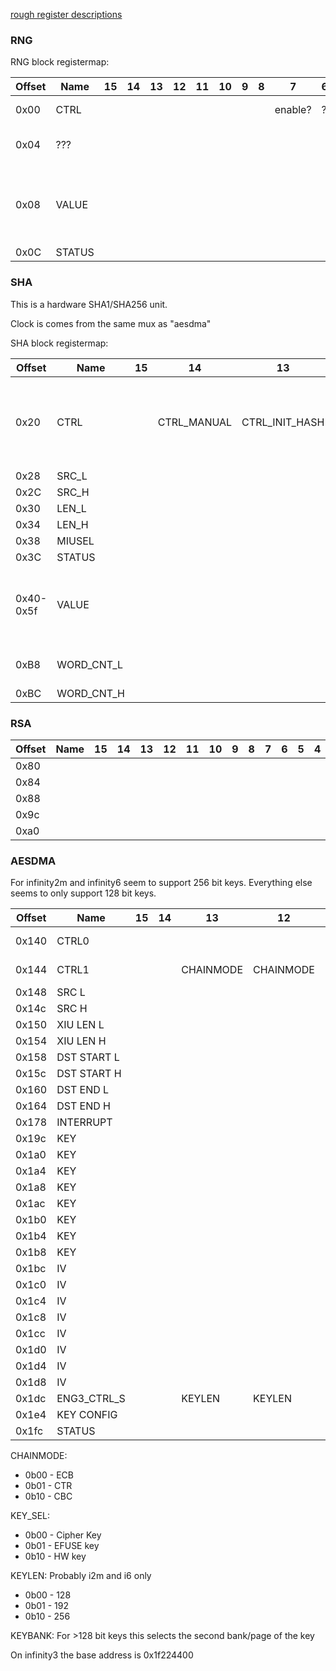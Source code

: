 [rough register descriptions](https://github.com/fifteenhex/linux-ssc325/blob/v4.9.84-sigmastar/drivers/sstar/crypto/hal/infinity3/halAESDMA.h)

### RNG

RNG block registermap:

| Offset | Name   | 15 | 14 | 13 | 12 | 11 | 10 | 9 | 8 | 7       | 6 | 5 | 4 | 3 | 2 | 1            | 0      | Comment                                     |
|--------|--------|----|----|----|----|----|----|---|---|---------|---|---|---|---|---|--------------|--------|---------------------------------------------|
| 0x00   | CTRL   |    |    |    |    |    |    |   |   | enable? | ? | ? | ? | ? | ? | 1 by default | ?      |                                             |
| 0x04   | ???    |    |    |    |    |    |    |   |   |         |   |   |   |   |   |              |        | Reads 0x30, can write 0xffff                |
| 0x08   | VALUE  |    |    |    |    |    |    |   |   |         |   |   |   |   |   |              |        | The output value. Ready when STATUS[0] is 1 |
| 0x0C   | STATUS |    |    |    |    |    |    |   |   |         |   |   |   |   |   |              | ready? |                                             |

### SHA

This is a hardware SHA1/SHA256 unit.

Clock is comes from the same mux as "aesdma"

SHA block registermap:

| Offset    | Name       | 15 | 14          | 13             | 12 | 11                      | 10 | 9         | 8 | 7    | 6        | 5    | 4 | 3 | 2    | 1              | 0              | Comment                                                                          |
|-----------|------------|----|-------------|----------------|----|-------------------------|----|-----------|---|------|----------|------|---|---|------|----------------|----------------|----------------------------------------------------------------------------------|
| 0x20      | CTRL       |    | CTRL_MANUAL | CTRL_INIT_HASH |    | DISABLE SCATTER GATHER? |    | CTRL_MODE | ? |      | CTRL_CLR |      |   |   |      |                | CTRL_FIRE_ONCE | write 1 to fire once,  0 = SHA-1  1 = SHA-256  enable/disable initial hash value |
| 0x28      | SRC_L      |    |             |                |    |                         |    |           |   |      |          |      |   |   |      |                |                |                                                                                  |
| 0x2C      | SRC_H      |    |             |                |    |                         |    |           |   |      |          |      |   |   |      |                |                |                                                                                  |
| 0x30      | LEN_L      |    |             |                |    |                         |    |           |   |      |          |      |   |   |      |                |                |                                                                                  |
| 0x34      | LEN_H      |    |             |                |    |                         |    |           |   |      |          |      |   |   |      |                |                |                                                                                  |
| 0x38      | MIUSEL     |    |             |                |    |                         |    |           |   | MIU0 |          | MIU1 |   |   |      |                |                |                                                                                  |
| 0x3C      | STATUS     |    |             |                |    |                         |    |           |   |      |          |      |   |   |      | BUSY           |  READY         |                                                                                  |
| 0x40-0x5f | VALUE      |    |             |                |    |                         |    |           |   |      |          |      |   |   |      |                |                | When reading - the output value, when writing - initial hash value (big endian)  |
| 0xB8      | WORD_CNT_L |    |             |                |    |                         |    |           |   |      |          |      |   |   |      |                |                | count in 4-byte words, lower 16 bits                                             |
| 0xBC      | WORD_CNT_H |    |             |                |    |                         |    |           |   |      |          |      |   |   |      |                |                | higher 16 bits                                                                   |

### RSA

| Offset | Name | 15 | 14 | 13 | 12 | 11 | 10 | 9 | 8 | 7 | 6 | 5 | 4 | 3 | 2 | 1 | 0 | Comment |
|--------|------|----|----|----|----|----|----|---|---|---|---|---|---|---|---|---|---|---------|
| 0x80   |      |    |    |    |    |    |    |   |   |   |   |   |   |   |   |   |   |         |
| 0x84   |      |    |    |    |    |    |    |   |   |   |   |   |   |   |   |   |   |         |
| 0x88   |      |    |    |    |    |    |    |   |   |   |   |   |   |   |   |   |   |         |
| 0x9c   |      |    |    |    |    |    |    |   |   |   |   |   |   |   |   |   |   |         |
| 0xa0   |      |    |    |    |    |    |    |   |   |   |   |   |   |   |   |   |   |         |

### AESDMA

For infinity2m and infinity6 seem to support 256 bit keys. Everything else seems to only support 128 bit keys.

| Offset | Name        | 15 | 14 | 13        | 12        | 11      | 10 | 9       | 8       | 7      | 6          | 5       | 4 | 3       | 2      | 1 | 0        | Comment          |
|--------|-------------|----|----|-----------|-----------|---------|----|---------|---------|--------|------------|---------|---|---------|--------|---|----------|------------------|
| 0x140  | CTRL0       |    |    |           |           |         |    |         | FOUT_EN | RESET  |            |         |   |         |        |   | FILE_ST  | Can write 0xffff |
| 0x144  | CTRL1       |    |    | CHAINMODE | CHAINMODE |         |    | DECRYPT | AES_EN  |        |            |         |   | TDES_EN | DES_EN |   |          | Can write 0xffff |
| 0x148  | SRC L       |    |    |           |           |         |    |         |         |        |            |         |   |         |        |   |          |         |
| 0x14c  | SRC H       |    |    |           |           |         |    |         |         |        |            |         |   |         |        |   |          |         |
| 0x150  | XIU LEN L   |    |    |           |           |         |    |         |         |        |            |         |   |         |        |   |          |         |
| 0x154  | XIU LEN H   |    |    |           |           |         |    |         |         |        |            |         |   |         |        |   |          |         |
| 0x158  | DST START L |    |    |           |           |         |    |         |         |        |            |         |   |         |        |   |          |         |
| 0x15c  | DST START H |    |    |           |           |         |    |         |         |        |            |         |   |         |        |   |          |         |
| 0x160  | DST END L   |    |    |           |           |         |    |         |         |        |            |         |   |         |        |   |          |         |
| 0x164  | DST END H   |    |    |           |           |         |    |         |         |        |            |         |   |         |        |   |          |         |
| 0x178  | INTERRUPT   |    |    |           |           |         |    |         |         | INT_EN |            |         |   |         |        |   |          |         |
| 0x19c  | KEY         |    |    |           |           |         |    |         |         |        |            |         |   |         |        |   |          |         |
| 0x1a0  | KEY         |    |    |           |           |         |    |         |         |        |            |         |   |         |        |   |          |         |
| 0x1a4  | KEY         |    |    |           |           |         |    |         |         |        |            |         |   |         |        |   |          |         |
| 0x1a8  | KEY         |    |    |           |           |         |    |         |         |        |            |         |   |         |        |   |          |         |
| 0x1ac  | KEY         |    |    |           |           |         |    |         |         |        |            |         |   |         |        |   |          |         |
| 0x1b0  | KEY         |    |    |           |           |         |    |         |         |        |            |         |   |         |        |   |          |         |
| 0x1b4  | KEY         |    |    |           |           |         |    |         |         |        |            |         |   |         |        |   |          |         |
| 0x1b8  | KEY         |    |    |           |           |         |    |         |         |        |            |         |   |         |        |   |          |         |
| 0x1bc  | IV          |    |    |           |           |         |    |         |         |        |            |         |   |         |        |   |          |         |
| 0x1c0  | IV          |    |    |           |           |         |    |         |         |        |            |         |   |         |        |   |          |         |
| 0x1c4  | IV          |    |    |           |           |         |    |         |         |        |            |         |   |         |        |   |          |         |
| 0x1c8  | IV          |    |    |           |           |         |    |         |         |        |            |         |   |         |        |   |          |         |
| 0x1cc  | IV          |    |    |           |           |         |    |         |         |        |            |         |   |         |        |   |          |         |
| 0x1d0  | IV          |    |    |           |           |         |    |         |         |        |            |         |   |         |        |   |          |         |
| 0x1d4  | IV          |    |    |           |           |         |    |         |         |        |            |         |   |         |        |   |          |         |
| 0x1d8  | IV          |    |    |           |           |         |    |         |         |        |            |         |   |         |        |   |          |         |
| 0x1dc  | ENG3_CTRL_S |    |    | KEYLEN    | KEYLEN    | KEYBANK |    |         |         |        |            |         |   |         |        |   |          |         |
| 0x1e4  | KEY CONFIG  |    |    |           |           |         |    |         |         |        | KEY_SEL    | KEY_SEL |   |         |        |   |          |         |
| 0x1fc  | STATUS      |    |    |           |           |         |    |         |         |        |            |         |   |         |        |   | DMA_DONE |         |

CHAINMODE:
  - 0b00 - ECB
  - 0b01 - CTR
  - 0b10 - CBC

KEY_SEL:
  - 0b00 - Cipher Key
  - 0b01 - EFUSE key
  - 0b10 - HW key
  
KEYLEN:
  Probably i2m and i6 only
  - 0b00 - 128
  - 0b01 - 192
  - 0b10 - 256
  
KEYBANK:
  For >128 bit keys this selects the second bank/page of the key



On infinity3 the base address is 0x1f224400
